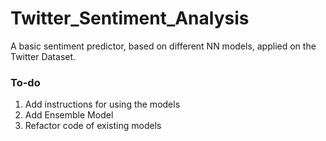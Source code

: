 # Twitter_Sentiment_Analysis
A basic sentiment predictor, based on different NN models, applied on the Twitter Dataset.

### To-do
1. Add instructions for using the models
2. Add Ensemble Model
3. Refactor code of existing models 
